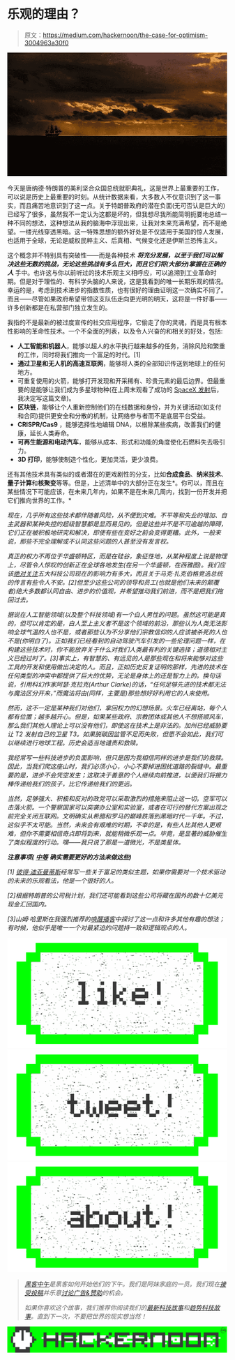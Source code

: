 # 乐观的理由？

> 原文：<https://medium.com/hackernoon/the-case-for-optimism-3004963a30f0>

![](img/61d943e35308332dd6cd92b797756766.png)

今天是唐纳德·特朗普的美利坚合众国总统就职典礼，这是世界上最重要的工作，可以说是历史上最重要的时刻。从统计数据来看，大多数人不仅意识到了这一事实，而且痛苦地意识到了这一点。关于特朗普政府的潜在负面(无可否认是巨大的)已经写了很多，虽然我不一定认为这都是坏的，但我想尽我所能简明扼要地总结一种不同的想法，这种想法从我的脑海中浮现出来，让我对未来充满希望，而不是绝望。一缕光线穿透黑暗。这一特殊思想的额外好处是不仅适用于美国的惊人发展，也适用于全球，无论是威权民粹主义、后真相、气候变化还是伊斯兰恐怖主义。

这个概念并不特别具有突破性——而是各种技术 ***将充分发展，以至于我们可以解决这些无数的挑战，无论这些挑战有多么巨大，而且它们将(大部分)掌握在正确的人*** 手中。也许这与你以前听过的技术乐观主义相呼应，可以追溯到工业革命时期。但是对于理性的、有科学头脑的人来说，这是我看到的唯一长期乐观的情况。幸运的是，考虑到技术进步的指数性质，也有很好的理由证明这一次确实不同了。而且——尽管如果政府希望带领这支队伍走向更光明的明天，这将是一件好事——许多创新都是在私营部门独立发生的。

我指的不是最新的被过度宣传的社交应用程序，它偷走了你的灵魂，而是具有根本性影响的革命性技术。一个不全面的列表，以及令人兴奋的和相关的好处，包括:

*   **人工智能和机器人**，能够以超人的水平执行越来越多的任务，消除风险和繁重的工作，同时将我们推向一个富足的时代。[1]
*   **通过卫星和无人机的高速互联网**，能够将人类的全部知识传送到地球上的任何地方。
*   可重复使用的火箭，能够打开发现和开采稀有、珍贵元素的最后边界。但最重要的是能够让我们成为多星球物种(在上周末观看了成功的 [SpaceX 发射](http://www.recode.net/2017/1/15/14278884/spacex-launch-success-iridium)后，我决定写这篇文章)。
*   **区块链**，能够让个人重新控制他们的在线数据和身份，并为关键活动(如支付和合同)提供更安全和分散的机制，让网络参与者而不是底层平台受益。
*   **CRISPR/Cas9** ，能够选择性地编辑 DNA，以根除某些疾病，改善我们的健康，延长人类寿命。
*   **可再生能源和电动汽车**，能够从成本、形式和功能的角度使化石燃料失去吸引力。
*   **3D 打印**，能够使制造个性化，更加灵活，更少浪费。

还有其他技术具有类似的或者潜在的更戏剧性的分支，比如**合成食品**、**纳米技术**、**量子计算**和**核聚变**等等。但是，上述清单中的大部分正在发生*。你可以，而且在某些情况下可能应该，在未来几年内，如果不是在未来几周内，找到一份开发并把它们推向世界的工作。*

*现在，几乎所有这些技术都伴随着风险，从不便到灾难。不平等和失业的增加、自主武器和某种失控的超级智慧都是显而易见的。但是这些并不是不可逾越的障碍，它们正在被积极地研究和解决，即使有些在变好之前会变得更糟。此外，一般来说，那些不完全理解或不认同这些问题的人甚至没有发言权。*

*真正的权力不再位于华盛顿特区，而是在硅谷，象征性地，从某种程度上说是物理上，尽管令人惊叹的创新正在全球各地发生(在另一个华盛顿，在西雅图)。我们应该[绝对关注](https://hackernoon.com/was-today-a-wakeup-call-for-most-probably-not-but-it-could-be-for-you-28575ea07aef#.95rksjkgc)五大科技公司现在的影响力有多大，而且关于马克·扎克伯格竞选总统的传言有些令人不安。[2]但至少这些公司的领导和员工(也就是他们未来的颠覆者)绝大多数都认同自由、进步的价值观，并希望推动我们前进，而不是把我们拖回过去。*

*据说在人工智能领域(以及整个科技领域)有一个白人男性的问题。虽然这可能是真的，但可以肯定的是，白人至上主义者不是这个领域的前沿，那些认为人类无法影响全球气温的人也不是，或者那些认为不分享他们宗教信仰的人应该被杀死的人也不是(你明白了)。正如我们已经看到的自动驾驶汽车引发的一些伦理问题一样，在构建这些技术时，你不能放弃关于什么对我们人类最有利的关键选择；道德相对主义已经过时了。[3]事实上，有智慧的、有远见的人是那些现在和将来能够对这些工具的开发和使用做出决定的人。而且，正如历史反复证明的那样，先进的技术在任何类型的冲突中都提供了巨大的优势，无论是身体上的还是智力上的。换句话说，引用科幻作家阿瑟·克拉克(Arthur Clarke)的话，“任何足够先进的技术都无法与魔法区分开来，”而魔法将由(同样，主要是)那些想好好利用它的人来使用。*

*然而，这不一定是某种我们对他们，拿回权力的幻想场景。火车已经离站，每个人都有位置；越多越开心。但是，如果某些政府、宗教团体或其他人不想搭顺风车，那么我们其他人理论上可以没有他们，即使这在技术上是非法的。加州已经威胁要让 T2 发射自己的卫星 T3。如果脱碳因监管不足而失败，但愿不会如此，我们可以继续进行地球工程。历史会适当地谴责和救赎。*

*我经常写一些科技进步的负面影响，但只是因为我相信同样的进步是我们的救赎。因此，当我们爬这座山时，我们必须小心，小心不要掉进困扰道路的裂缝中。最重要的是，进步不会凭空发生；这取决于善意的个人继续向前推进，以便我们将接力棒传递给我们的孩子，比它传递给我们的更远。*

*当然，足够强大、积极和反对的政党可以采取激烈的措施来阻止这一切。空军可以击落火箭。一个警察国家可以突袭办公室和实验室，或者在可行的替代方案出现之前完全关闭互联网。文明确实从希腊和罗马的巅峰跌落到黑暗时代一千年。不过，这似乎不太可能。当然，未来会有艰难的时期，不幸的是，有些人比其他人更艰难，但你不需要相信奇点即将到来，就能稍微乐观一点。毕竟，是显著的威胁催生了类似程度的行动。嘿——我只说了那是一道微光，不是类星体。*

***注意事项(** [**中等**](/@MediumStaff) **确实需要更好的方法来做这些)***

*[1] [彼得·迪亚曼蒂斯](/@PeterDiamandis)经常写一些关于富足的类似主题，如果你需要对一个技术驱动的未来的乐观看法，他是一个很好的人。*

*[2]根据特朗普的公司税计划，我们还可能看到这些公司将藏在国外的数十亿美元现金汇回国内。*

*[3]山姆·哈里斯在我强烈推荐的[唤醒播客](https://www.samharris.org/podcast)中探讨了这一点和许多其他有趣的想法；有时候，他似乎是唯一一个对最紧迫的问题持一致和逻辑观点的人。*

*[![](img/50ef4044ecd4e250b5d50f368b775d38.png)](http://bit.ly/HackernoonFB)**[![](img/979d9a46439d5aebbdcdca574e21dc81.png)](https://goo.gl/k7XYbx)**[![](img/2930ba6bd2c12218fdbbf7e02c8746ff.png)](https://goo.gl/4ofytp)*

> *[黑客中午](http://bit.ly/Hackernoon)是黑客如何开始他们的下午。我们是阿妹家庭的一员。我们现在[接受投稿](http://bit.ly/hackernoonsubmission)并乐意[讨论广告&赞助](mailto:partners@amipublications.com)的机会。*
> 
> *如果你喜欢这个故事，我们推荐你阅读我们的[最新科技故事](http://bit.ly/hackernoonlatestt)和[趋势科技故事](https://hackernoon.com/trending)。直到下一次，不要把世界的现实想当然！*

*![](img/be0ca55ba73a573dce11effb2ee80d56.png)*